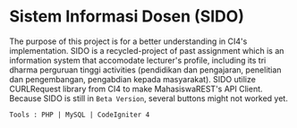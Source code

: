 # Sistem Informasi Dosen (SIDO)

The purpose of this project is for a better understanding in CI4's implementation. SIDO is a recycled-project of past assignment which is an information system that accomodate lecturer's profile, including its tri dharma perguruan tinggi activities (pendidikan dan pengajaran, penelitian dan pengembangan, pengabdian kepada masyarakat). SIDO utilize CURLRequest library from CI4 to make MahasiswaREST's API Client. Because SIDO is still in `Beta Version`, several buttons might not worked yet.

`Tools : PHP | MySQL | CodeIgniter 4`
